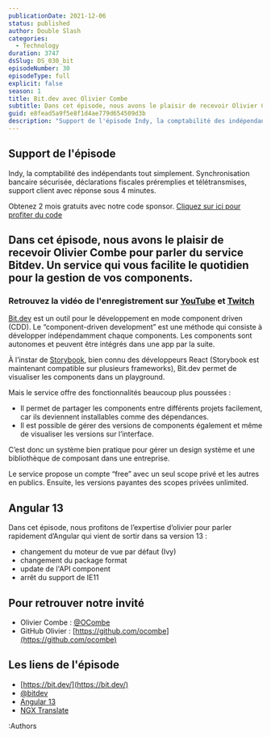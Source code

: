 ```yaml
---
publicationDate: 2021-12-06
status: published
author: Double Slash
categories:
  - Technology
duration: 3747
dsSlug: DS_030_bit
episodeNumber: 30
episodeType: full
explicit: false
season: 1
title: Bit.dev avec Olivier Combe
subtitle: Dans cet épisode, nous avons le plaisir de recevoir Olivier Combe pour parler du service Bitdev.
guid: e8fead5a9f5e8f1d4ae779d654509d3b
description: "Support de l'épisode Indy, la comptabilité des indépendants tout simplement. Synchronisation bancaire sécurisée, déclarations fiscales préremplies et télétransmises, support client avec réponse sous 4 minutes. Obtenez 2 mois gratuits avec notre code sponsor. Cliquez sur ici pour profiter du code Dans cet épisode, nous avons le plaisir de recevoir Olivier Combe pour parler du service Bitdev. Un service qui vous facilite le quotidien pour la gestion de vos components. Retrouvez la vidéo de l'enregistrement sur YouTube et Twitch Bit.dev est un outil pour le développement en mode component driven (CDD). Le “component-driven development” est une méthode qui consiste à développer indépendamment chaque components. Les components sont autonomes et peuvent être intégrés dans une app par la suite. À l’instar de Storybook, bien connu des développeurs React (Storybook est maintenant compatible sur plusieurs frameworks), Bit.dev permet de visualiser les components dans un playground. Mais le service offre des fonctionnalités beaucoup plus poussées : Il permet de partager les components entre différents projets facilement, car ils deviennent installables comme des dépendances. Il est possible de gérer des versions de components également et même de visualiser les versions sur l’interface. C’est donc un système bien pratique pour gérer un design système et une bibliothèque de composant dans une entreprise. Le service propose un compte “free” avec un seul scope privé et les autres en publics. Ensuite, les versions payantes des scopes privées unlimited. Angular 13 Dans cet épisode, nous profitons de l’expertise d’olivier pour parler rapidement d’Angular qui vient de sortir dans sa version 13 : changement du moteur de vue par défaut (Ivy) changement du package format update de l'API component arrêt du support de IE11 Pour retrouver notre invité Olivier Combe : @OCombe GitHub Olivier : https://github.com/ocombe Les liens de l'épisode https://bit.dev/ @bitdev Angular 13 NGX Translate Podcast présenté par : Alexandre Duval @xlanex6 Patrick Faramaz @PatrickFaramaz"
---
```


## Support de l'épisode

Indy, la comptabilité des indépendants tout simplement. Synchronisation bancaire sécurisée, déclarations fiscales préremplies et télétransmises, support client avec réponse sous 4 minutes.

Obtenez 2 mois gratuits avec notre code sponsor. [Cliquez sur ici pour profiter du code](https://bit.ly/3dojgDo)

## Dans cet épisode, nous avons le plaisir de recevoir Olivier Combe pour parler du service Bitdev. Un service qui vous facilite le quotidien pour la gestion de vos components.

### Retrouvez la vidéo de l'enregistrement sur [YouTube](https://www.youtube.com/watch?v=3TFpuKHMdb4) et [Twitch](https://www.twitch.tv/doubleslashpodcast/video/1221756050)

[Bit.dev](https://bit.dev/) est un outil pour le développement en mode component driven (CDD).
Le “component-driven development” est une méthode qui consiste à développer indépendamment chaque components. Les components sont autonomes et peuvent être intégrés dans une app par la suite.

À l’instar de [Storybook](https://storybook.js.org/), bien connu des développeurs React (Storybook est maintenant compatible sur plusieurs frameworks), Bit.dev permet de visualiser les components dans un playground.

Mais le service offre des fonctionnalités beaucoup plus poussées :

- Il permet de partager les components entre différents projets facilement, car ils deviennent installables comme des dépendances.
- Il est possible de gérer des versions de components également et même de visualiser les versions sur l’interface.

C’est donc un système bien pratique pour gérer un design système et une bibliothèque de composant dans une entreprise.

Le service propose un compte “free” avec un seul scope privé et les autres en publics. Ensuite, les versions payantes des scopes privées unlimited.

## Angular 13

Dans cet épisode, nous profitons de l’expertise d’olivier pour parler rapidement d’Angular qui vient de sortir dans sa version 13 :

- changement du moteur de vue par défaut (Ivy)
- changement du package format
- update de l'API component
- arrêt du support de IE11

## Pour retrouver notre invité

- Olivier Combe : [@OCombe](https://twitter.com/OCombe)
- GitHub Olivier : [https://github.com/ocombe](https://github.com/ocombe)

## Les liens de l'épisode

- [https://bit.dev/](https://bit.dev/)
- [@bitdev](https://twitter.com/bitdev_?s=20)
- [Angular 13](https://blog.angular.io/angular-v13-is-now-available-cce66f7bc296)
- [NGX Translate](http://www.ngx-translate.com/)

:Authors
